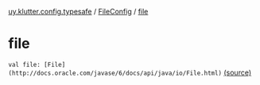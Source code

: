 [uy.klutter.config.typesafe](../index.md) / [FileConfig](index.md) / [file](.)


# file

`val file: [File](http://docs.oracle.com/javase/6/docs/api/java/io/File.html)` [(source)](https://github.com/kohesive/klutter/blob/master/config-typesafe-jdk6/src/main/kotlin/uy/klutter/config/typesafe/ConfigLoading.kt#L136)


